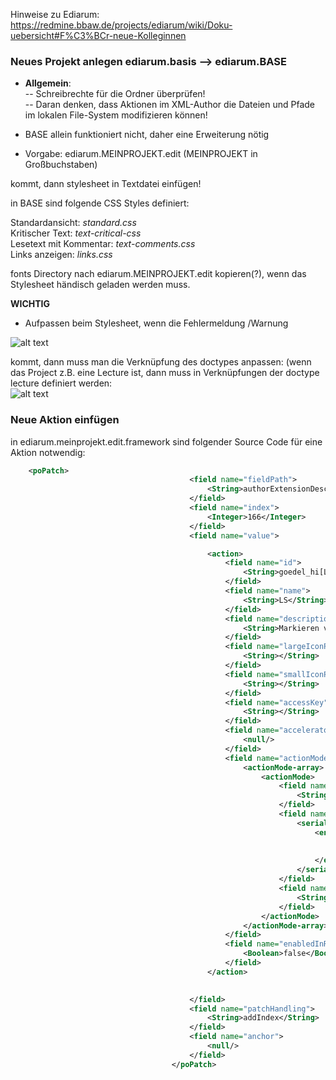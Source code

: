 Hinweise zu Ediarum:    
https://redmine.bbaw.de/projects/ediarum/wiki/Doku-uebersicht#F%C3%BCr-neue-Kolleginnen   

### Neues Projekt anlegen ediarum.basis --> ediarum.BASE    
- **Allgemein**:    
-- Schreibrechte für die Ordner überprüfen!       
-- Daran denken, dass Aktionen im XML-Author die Dateien und Pfade im lokalen File-System modifizieren können!     

- BASE allein funktioniert nicht, daher eine Erweiterung nötig    
- Vorgabe: ediarum.MEINPROJEKT.edit (MEINPROJEKT in Großbuchstaben)       

kommt, dann stylesheet in Textdatei einfügen!     

in BASE sind folgende CSS Styles definiert:   

Standardansicht:  *standard.css*          
Kritischer Text: *text-critical-css*      
Lesetext mit Kommentar:   *text-comments.css*     
Links anzeigen:    *links.css*              

fonts Directory nach ediarum.MEINPROJEKT.edit kopieren(?), wenn das Stylesheet händisch geladen werden muss.    

**WICHTIG**   
- Aufpassen beim Stylesheet, wenn die Fehlermeldung /Warnung        

![alt text](https://github.com/topoi/Telota/blob/master/Projekte/author_no_css.png)

kommt, dann muss man die Verknüpfung des doctypes anpassen: (wenn das Project z.B. eine Lecture ist, dann muss in Verknüpfungen der doctype lecture definiert werden:   
![alt text](https://github.com/topoi/Telota/blob/master/Projekte/Bildschirmfoto%20von%202020-01-03%2013-57-40.png)    

### Neue Aktion einfügen    
in ediarum.meinprojekt.edit.framework sind folgender Source Code für eine Aktion notwendig:    

```xml
	<poPatch>
										<field name="fieldPath">
											<String>authorExtensionDescriptor/actionDescriptors</String>
										</field>
										<field name="index">
											<Integer>166</Integer>
										</field>
										<field name="value">

										  	<action>
												<field name="id">
													<String>goedel_hi[Langschrift]</String>
												</field>
												<field name="name">
													<String>LS</String>
												</field>
												<field name="description">
													<String>Markieren von Langschrift (im Gegegensatz zu Stenographie)</String>
												</field>
												<field name="largeIconPath">
													<String></String>
												</field>
												<field name="smallIconPath">
													<String></String>
												</field>
												<field name="accessKey">
													<String></String>
												</field>
												<field name="accelerator">
													<null/>
												</field>
												<field name="actionModes">
													<actionMode-array>
														<actionMode>
															<field name="xpathCondition">
																<String></String>
															</field>
															<field name="argValues">
																<serializableOrderedMap>
																	<entry>
																		<String>fragment</String>
																		<String>&lt;hi rendition="#normal" xmlns="http://www.tei-c.org/ns/1.0">&lt;/hi></String>
																	</entry>
																</serializableOrderedMap>
															</field>
															<field name="operationID">
																<String>ro.sync.ecss.extensions.commons.operations.SurroundWithFragmentOperation</String>
															</field>
														</actionMode>
													</actionMode-array>
												</field>
												<field name="enabledInReadOnlyContext">
													<Boolean>false</Boolean>
												</field>
											</action>

										  
										</field>
										<field name="patchHandling">
											<String>addIndex</String>
										</field>
										<field name="anchor">
											<null/>
										</field>
									</poPatch>



```
